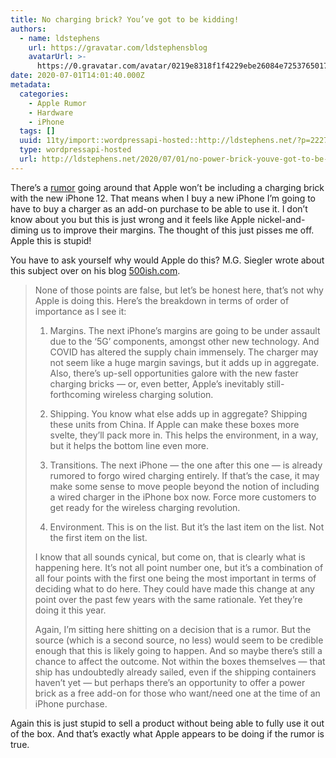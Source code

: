 ```yaml
---
title: No charging brick? You’ve got to be kidding!
authors:
  - name: ldstephens
    url: https://gravatar.com/ldstephensblog
    avatarUrl: >-
      https://0.gravatar.com/avatar/0219e8318f1f4229ebe26084e7253765017f43ca0c631be37dc6d0b8ad6e40a4?s=96&d=identicon&r=G
date: 2020-07-01T14:01:40.000Z
metadata:
  categories:
    - Apple Rumor
    - Hardware
    - iPhone
  tags: []
  uuid: 11ty/import::wordpressapi-hosted::http://ldstephens.net/?p=2227
  type: wordpressapi-hosted
  url: http://ldstephens.net/2020/07/01/no-power-brick-youve-got-to-be-kidding/
---
```

There’s a [rumor](https://www.macrumors.com/2020/06/28/kuo-no-charger-in-iphone-12-box/) going around that Apple won’t be including a charging brick with the new iPhone 12. That means when I buy a new iPhone I’m going to have to buy a charger as an add-on purchase to be able to use it. I don’t know about you but this is just wrong and it feels like Apple nickel-and-diming us to improve their margins. The thought of this just pisses me off. Apple this is stupid!

You have to ask yourself why would Apple do this? M.G. Siegler wrote about this subject over on his blog [500ish.com](https://500ish.com/unlimited-power-but-the-opposite-427be9ad6db8).

> None of those points are false, but let’s be honest here, that’s not why Apple is doing this. Here’s the breakdown in terms of order of importance as I see it:
> 
> 1) Margins. The next iPhone’s margins are going to be under assault due to the ‘5G’ components, amongst other new technology. And COVID has altered the supply chain immensely. The charger may not seem like a huge margin savings, but it adds up in aggregate. Also, there’s up-sell opportunities galore with the new faster charging bricks — or, even better, Apple’s inevitably still-forthcoming wireless charging solution.
> 
> 2) Shipping. You know what else adds up in aggregate? Shipping these units from China. If Apple can make these boxes more svelte, they’ll pack more in. This helps the environment, in a way, but it helps the bottom line even more.
> 
> 3) Transitions. The next iPhone — the one after this one — is already rumored to forgo wired charging entirely. If that’s the case, it may make some sense to move people beyond the notion of including a wired charger in the iPhone box now. Force more customers to get ready for the wireless charging revolution.
> 
> 4) Environment. This is on the list. But it’s the last item on the list. Not the first item on the list.
> 
> I know that all sounds cynical, but come on, that is clearly what is happening here. It’s not all point number one, but it’s a combination of all four points with the first one being the most important in terms of deciding what to do here. They could have made this change at any point over the past few years with the same rationale. Yet they’re doing it this year.
> 
> Again, I’m sitting here shitting on a decision that is a rumor. But the source (which is a second source, no less) would seem to be credible enough that this is likely going to happen. And so maybe there’s still a chance to affect the outcome. Not within the boxes themselves — that ship has undoubtedly already sailed, even if the shipping containers haven’t yet — but perhaps there’s an opportunity to offer a power brick as a free add-on for those who want/need one at the time of an iPhone purchase.

Again this is just stupid to sell a product without being able to fully use it out of the box. And that’s exactly what Apple appears to be doing if the rumor is true.
